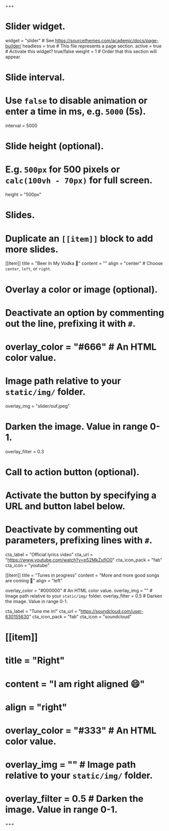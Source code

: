 +++
# Slider widget.
widget = "slider"  # See https://sourcethemes.com/academic/docs/page-builder/
headless = true  # This file represents a page section.
active = true  # Activate this widget? true/false
weight = 1  # Order that this section will appear.

# Slide interval.
# Use `false` to disable animation or enter a time in ms, e.g. `5000` (5s).
interval = 5000

# Slide height (optional).
# E.g. `500px` for 500 pixels or `calc(100vh - 70px)` for full screen.
height = "500px"

# Slides.
# Duplicate an `[[item]]` block to add more slides.
[[item]]
  title = "Beer In My Vodka :beer:"
  content = ""
  align = "center"  # Choose `center`, `left`, or `right`.

  # Overlay a color or image (optional).
  #   Deactivate an option by commenting out the line, prefixing it with `#`.
  # overlay_color = "#666"  # An HTML color value.
  # Image path relative to your `static/img/` folder.
  overlay_img = "slider/ouf.jpeg"  
  # Darken the image. Value in range 0-1.
  overlay_filter = 0.3

  # Call to action button (optional).
  #   Activate the button by specifying a URL and button label below.
  #   Deactivate by commenting out parameters, prefixing lines with `#`.
  cta_label = "Official lyrics video"
  cta_url = "https://www.youtube.com/watch?v=p52MkZufIO0"
  cta_icon_pack = "fab"
  cta_icon = "youtube"

[[item]]
  title = "Tunes in progress"
  content = "More and more good songs are coming :microphone:"
  align = "left"

  overlay_color = "#000000"  # An HTML color value.
  overlay_img = ""  # Image path relative to your `static/img/` folder.
  overlay_filter = 0.5  # Darken the image. Value in range 0-1.

  cta_label = "Tune me in!"
  cta_url = "https://soundcloud.com/user-630155630"
  cta_icon_pack = "fab"
  cta_icon = "soundcloud"  

# [[item]]
#  title = "Right"
#  content = "I am right aligned :smile:"
#  align = "right"

#  overlay_color = "#333"  # An HTML color value.
#  overlay_img = ""  # Image path relative to your `static/img/` folder.
#  overlay_filter = 0.5  # Darken the image. Value in range 0-1.
+++
